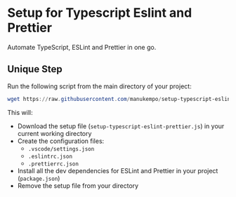 # Setup for Typescript Eslint and Prettier

Automate TypeScript, ESLint and Prettier in one go.

## Unique Step

Run the following script from the main directory of your project:

```powershell
wget https://raw.githubusercontent.com/manukempo/setup-typescript-eslint-prettier/main/setup-typescript-eslint-prettier.js && node setup-typescript-eslint-prettier.js && rm setup-typescript-eslint-prettier.js
```

This will:

- Download the setup file (`setup-typescript-eslint-prettier.js`) in your current working directory
- Create the configuration files:
  - `.vscode/settings.json`
  - `.eslintrc.json`
  - `.prettierrc.json`
- Install all the dev dependencies for ESLint and Prettier in your project (`package.json`)
- Remove the setup file from your directory
